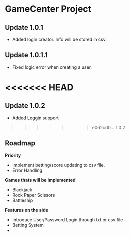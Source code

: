 # ****GameCenter Project****

## Update 1.0.1

- Added login creator. Info will be stored in csv. 

## Update 1.0.1.1

- Fixed logic error when creating a user.

<<<<<<< HEAD
=======
## Update 1.0.2

- Added Loggin support


>>>>>>> e062cd0... 1.0.2
## **Roadmap**

**Priority**

- Implement betting/score updating to csv file. 
- Error Handling

**Games thats will be implemented**
- Blackjack 
- Rock Paper Scissors 
- Battleship

**Features on the side** 
- Introduce User/Password Login through txt or csv file  
- Betting System
- 